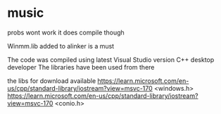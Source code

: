 # music
probs wont work it does compile though


Winmm.lib added to alinker is a must

The code was compiled using latest Visual Studio version C++ desktop developer The libraries have been used from there

the libs for download available
<iostream>
https://learn.microsoft.com/en-us/cpp/standard-library/iostream?view=msvc-170
<windows.h> https://learn.microsoft.com/en-us/cpp/standard-library/iostream?view=msvc-170 <conio.h>
